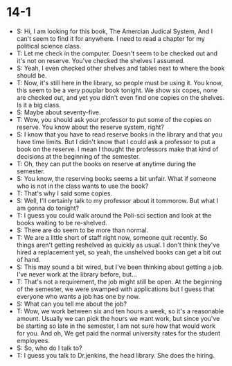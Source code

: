 # 14-1
+ S: Hi, I am looking for this book, The Amercian Judical System, And I can't seem to find it for anywhere. I need to read a chapter for my political science class.
+ T: Let me check in the computer. Doesn't seem to be checked out and it's not on reserve. You've checked the shelves I assumed.
+ S: Yeah, I even checked other shelves and tables next to where the book should be.
+ T: Now, it's still here in the library, so people must be using it. You know, this seem to be a very pouplar book tonight. We show six copes, none are checked out, and yet you didn't even find one copies on the shelves. Is it a big class.
+ S: Maybe about seventy-five.
+ T: Wow, you should ask your professor to put some of the copies on reserve. You know about the reserve system, right?
+ S: I know that you have to read reserve books in the library and that you have time limits. But I didn't know that I could ask a professor to put a book on the reserve. I mean I thought the professors make that kind of decisions at the beginning of the semester.
+ T: Oh, they can put the books on reserve at anytime during the semester.
+ S: You know, the reserving books seems a bit unfair. What if someone who is not in the class wants to use the book?
+ T: That's why I said some copies.
+ S: Well, I'll certainly talk to my professor about it tommorow. But what I am gonna do tonight?
+ T: I guess you could walk around the Poli-sci section and look at the books waiting to be re-shelved.
+ S: There are do seem to be more than normal.
+ T: We are a little short of staff right now, someone quit recently. So things aren't getting reshelved as quickly as usual. I don't think they've hired a replacement yet, so yeah, the unshelved books can get a bit out of hand.
+ S: This may sound a bit wired, but I've been thinking about getting a job. I've never work at the library before, but...
+ T: That's not a requirement, the job might still be open. At the beginning of the semester, we were swamped with applications but I guess that everyone who wants a job has one by now.
+ S: What can you tell me about the job?
+ T: Wow, we work between six and ten hours a week, so it's a reasonable amount. Usually we can pick the hours we want work, but since you've be starting so late in the semester, I am not sure how that would work for you. And oh, We get paid the normal university rates for the student employees.
+ S: So, who do I talk to?
+ T: I guess you talk to Dr.jenkins, the head library. She does the hiring.